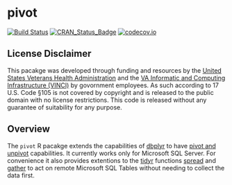 # pivot

[![Build Status](https://api.travis-ci.org/halpo/pivot.svg?branch=master)](https://travis-ci.org/halpo/pivot)
[![CRAN\_Status\_Badge](http://www.r-pkg.org/badges/version/pivot)](https://cran.r-project.org/package=pivot)
[![codecov.io](https://codecov.io/github/halpo/pivot/coverage.svg?branch=master)](https://codecov.io/github/halpo/pivot?branch=master)

## License Disclaimer

This pacakge was developed through funding and resources by the 
[United States Veterans Health Administration](https://www.va.gov/health/) and the 
[VA Informatic and Computing Infrastructure (VINCI)](https://www.hsrd.research.va.gov/for_researchers/vinci/)
by govornment employees.  As such according to 17 U.S. Code §105 is not 
covered by copyright and is released to the public domain with no 
license restrictions.  This code is released without any guarantee of
suitability for any purpose.

## Overview
The `pivot` R pacakge extends the capabilities of [dbplyr](https://cran.r-project.org/package=dbplyr) 
to have [pivot and unpivot](https://technet.microsoft.com/en-us/library/ms177410(v=sql.105).aspx) capabilities.
It currently works only for Microsoft SQL Server.
For convenience it also provides extentions to the [tidyr](https://cran.r-project.org/package=tidyr)
functions [spread](https://tidyr.tidyverse.org/reference/spread.html) 
and [gather](https://tidyr.tidyverse.org/reference/gather.html)
to act on remote Microsoft SQL Tables without needing to collect the data first. 


